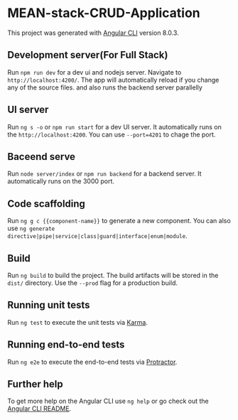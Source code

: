 # MEAN-stack-CRUD-Application

This project was generated with [Angular CLI](https://github.com/angular/angular-cli) version 8.0.3.

## Development server(For Full Stack)

Run `npm run dev` for a dev ui and nodejs server. Navigate to `http://localhost:4200/`. The app will automatically reload if you change any of the source files. and also runs the backend server parallelly

## UI server

Run `ng s -o` or `npm run start` for a dev UI server. It automatically runs on the `http://localhost:4200`. You can use `--port=4201` to chage the port.

## Baceend serve

Run `node server/index` or `npm run backend` for a backend server. It automatically runs on the 3000 port.


## Code scaffolding

Run `ng g c {{component-name}}` to generate a new component. You can also use `ng generate directive|pipe|service|class|guard|interface|enum|module`.

## Build

Run `ng build` to build the project. The build artifacts will be stored in the `dist/` directory. Use the `--prod` flag for a production build.

## Running unit tests

Run `ng test` to execute the unit tests via [Karma](https://karma-runner.github.io).

## Running end-to-end tests

Run `ng e2e` to execute the end-to-end tests via [Protractor](http://www.protractortest.org/).

## Further help

To get more help on the Angular CLI use `ng help` or go check out the [Angular CLI README](https://github.com/angular/angular-cli/blob/master/README.md).
